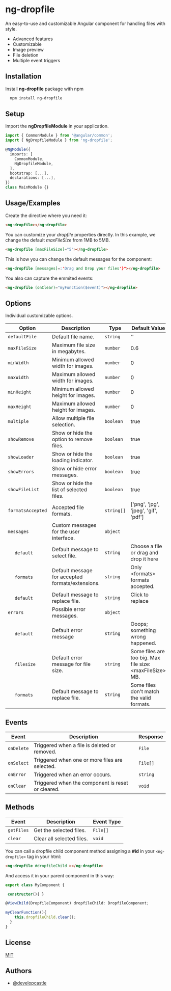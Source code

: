 
# ng-dropfile

An easy-to-use and customizable Angular component for handling files with style.

- Advanced features
- Customizable
- Image preview
- File deletion
- Multiple event triggers

## Installation

Install __ng-dropfile__ package with npm

```bash
  npm install ng-dropfile
```
    
## Setup
Import the __ngDropfileModule__ in your application.

```typescript
import { CommonModule } from '@angular/common';
import { NgDropfileModule } from 'ng-dropfile';

@NgModule({
  imports: [
    CommonModule,
    NgDropfileModule,
  ],
  bootstrap: [...],
  declarations: [...],
})
class MainModule {}

```

## Usage/Examples



Create the directive where you need it:
```html
<ng-dropfile></ng-dropfile>
```

You can customize your _dropfile_ properties directly. In this example, we change the default _maxFileSize_ from 1MB to 5MB.
```html
<ng-dropfile [maxFileSize]="5"></ng-dropfile>
```

This is how you can change the default messages for the component:
```html
<ng-dropfile [messages]=:'Drag and Drop your files'}"></ng-dropfile>
```
You also can capture the  emmited events:
```html
<ng-dropfile (onClear)="myFunction($event)"></ng-dropfile>
```

## Options  
Individual customizable options.

| Option          | Description                                       | Type                  | Default Value         |
| ------------------ | ------------------------------------------------- | --------------------- | --------------------- |
| `defaultFile`      | Default file name.                                | `string`              | ''                   |
| `maxFileSize`      | Maximum file size in megabytes.                   | `number`              | 0.6    |
| `minWidth`         | Minimum allowed width for images.                 | `number`              | 0                     |
| `maxWidth`         | Maximum allowed width for images.                 | `number`              | 0                     |
| `minHeight`        | Minimum allowed height for images.                | `number`              | 0                    |
| `maxHeight`        | Maximum allowed height for images.                | `number`              | 0                    |
| `multiple`         | Allow multiple file selection.                   | `boolean`             | true                |
| `showRemove`       | Show or hide the option to remove files.          | `boolean`             | true                |
| `showLoader`       | Show or hide the loading indicator.              | `boolean`             | true                |
| `showErrors`       | Show or hide error messages.                      | `boolean`             | true               |
| `showFileList`     | Show or hide the list of selected files.          | `boolean`             | true                |
| `formatsAccepted`  | Accepted file formats.                            | `string[]`            | ['png', 'jpg', 'jpeg', 'gif', 'pdf'] |
| `messages`         | Custom messages for the user interface.           | `object` |  |
| &nbsp;&nbsp;&nbsp;&nbsp;&nbsp;`default`       | Default message to select file.   | `string`  | Choose a file or drag and drop it here |
| &nbsp;&nbsp;&nbsp;&nbsp;&nbsp;`formats`       | Default message for accepted formats/extensions.   | `string`  | Only \<formats\> formats accepted. |
| &nbsp;&nbsp;&nbsp;&nbsp;&nbsp;`default`       | Default message to replace file.   | `string`  | Click to replace |
| `errors`           | Possible error messages.                          | `object` |  |
| &nbsp;&nbsp;&nbsp;&nbsp;&nbsp;`default`       | Default error message   | `string`  | Ooops; something wrong happened. |
| &nbsp;&nbsp;&nbsp;&nbsp;&nbsp;`filesize`       | Default error message for file size.   | `string`  | Some files are too big. Max file size: \<maxFileSize\> MB. |
| &nbsp;&nbsp;&nbsp;&nbsp;&nbsp;`formats`       | Default message to replace file.   | `string`  | Some files don't match the valid formats. |

## Events

| Event            | Description                                        | Response                        |
|-------------------|----------------------------------------------------|-----------------------------------|
| `onDelete`          | Triggered when a file is deleted or removed.       | `File` |
| `onSelect`   | Triggered when one or more files are selected.     | `File[]`  |
| `onError`           | Triggered when an error occurs.                    | `string`            |
| `onClear`           | Triggered when the component is reset or cleared.  | `void`              |

## Methods


| Event            | Description                                        | Event Type                        |
|-------------------|----------------------------------------------------|-----------------------------------|
| `getFiles`          |Get the selected files.       | `File[]` |
| `clear`   | Clear all selected files.    | `void`  |

You can call a dropfile child component method assigning a __#id__ in your `<ng-dropfile>` tag in your html:

```html
<ng-dropfile #dropfileChild ></ng-dropfile>
```

And access it in your parent component in this way:

```typescript
export class MyComponent {

 constructor(){ }

@ViewChild(DropfileComponent) dropfileChild: DropfileComponent;

myClearFunction(){
    this.dropfileChild.clear();
  }
}
```



## License

[MIT](https://choosealicense.com/licenses/mit/)


## Authors

- [@developcastle](https://github.com/developcastle)

